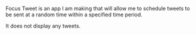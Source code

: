 Focus Tweet is an app I am making that will allow me to schedule tweets to be sent at a random time within a specified time period.

It does not display any tweets.
